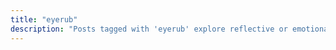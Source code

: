 ```yaml
---
title: "eyerub"
description: "Posts tagged with 'eyerub' explore reflective or emotional content."
---
```



